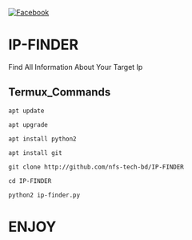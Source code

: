 [![Facebook](https://img.shields.io/badge/Facebook-Nafis--Fuad-blue?style=flat-square&logo=facebook)](https://www.facebook.com/nafis.fuad.904) 
# IP-FINDER
Find All Information About Your Target Ip

## Termux_Commands

```
apt update

apt upgrade

apt install python2

apt install git

git clone http://github.com/nfs-tech-bd/IP-FINDER

cd IP-FINDER

python2 ip-finder.py
```

# ENJOY
